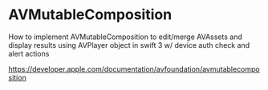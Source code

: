 # AVMutableComposition


How to implement AVMutableComposition to edit/merge AVAssets and display results using AVPlayer object in swift 3 w/ device auth check and alert actions

https://developer.apple.com/documentation/avfoundation/avmutablecomposition

